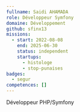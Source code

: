```yaml
---
fullname: Saidi AHAMADA
role: Développeur Symfony
domaine: Développement
github: sfinx13
missions:
  - start: 2022-08-08
    end: 2025-06-30
    status: independent
    startups:
      - histologe
      - stop-punaises
badges:
  - segur
competences: []
---
```

Développeur PHP/Symfony